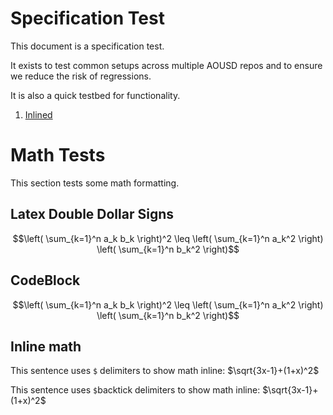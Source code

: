# Specification Test

This document is a specification test.

It exists to test common setups across multiple AOUSD repos 
and to ensure we reduce the risk of regressions.

It is also a quick testbed for functionality.

1. [Inlined](Inlined.md)

# Math Tests

This section tests some math formatting.

## Latex Double Dollar Signs


$$\left( \sum_{k=1}^n a_k b_k \right)^2 \leq \left( \sum_{k=1}^n a_k^2 \right) \left( \sum_{k=1}^n b_k^2 \right)$$

## CodeBlock

```math
\left( \sum_{k=1}^n a_k b_k \right)^2 \leq \left( \sum_{k=1}^n a_k^2 \right) \left( \sum_{k=1}^n b_k^2 \right)
```

## Inline math 

This sentence uses `$` delimiters to show math inline: $\sqrt{3x-1}+(1+x)^2$

This sentence uses `$`backtick delimiters to show math inline: $`\sqrt{3x-1}+(1+x)^2`$